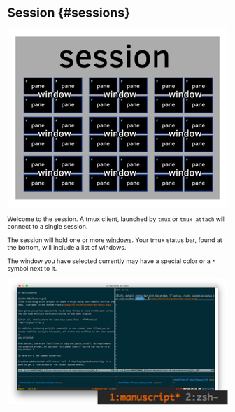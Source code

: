 # Session {#sessions}

![Session](images/info/session.png)

Welcome to the session. A tmux client, launched by `tmux` or `tmux attach` will
connect to a single session.

The session will hold one or more [windows](#windows). Your tmux status bar,
found at the bottom, will include a list of windows.

The window you have selected currently may have a special color or a `*` symbol
next to it.

![The first window, ID 1, titled "manuscript" is active. The second window, ID 2, titled zsh.](images/05-session/active-window.png)

